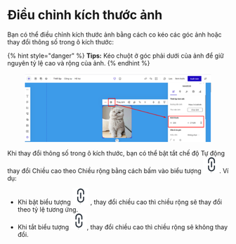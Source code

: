 # Điều chỉnh kích thước ảnh

Bạn có thể điều chỉnh kích thước ảnh bằng cách co kéo các góc ảnh hoặc thay đổi thông số trong ô kích thước:

{% hint style="danger" %}
**Tips:** Kéo chuột ở góc phải dưới của ảnh để giữ nguyên tỷ lệ cao và rộng của ảnh.
{% endhint %}

<figure><img src="../../../.gitbook/assets/kích thước ảnh.png" alt=""><figcaption></figcaption></figure>

Khi thay đổi thông số trong ô kích thước, bạn có thể bật tắt chế độ Tự động thay đổi Chiều cao theo Chiều rộng bằng cách bấm vào biểu tượng  <img src="../../../.gitbook/assets/image (847).png" alt="" data-size="line">. Ví dụ:

* Khi bật biểu tượng <img src="../../../.gitbook/assets/image (899).png" alt="" data-size="line"> , thay đổi chiều cao thì chiều rộng sẽ thay đổi theo tỷ lệ tương ứng.
* Khi tắt biểu tượng <img src="../../../.gitbook/assets/image (845).png" alt="" data-size="line">, thay đổi chiều cao thì chiều rộng sẽ không thay đổi.
